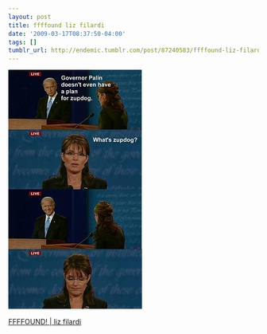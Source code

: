 ```yaml
---
layout: post
title: ffffound liz filardi
date: '2009-03-17T08:37:50-04:00'
tags: []
tumblr_url: http://endemic.tumblr.com/post/87240583/ffffound-liz-filardi
---
```

 ![](/tumblr_files/GozJ8yit3l646zdpz1KEht6qo1_400.jpg)  

[FFFFOUND! | liz filardi](http://ffffound.com/image/082ff08b031205dced0eebf78094646293b22d06)

